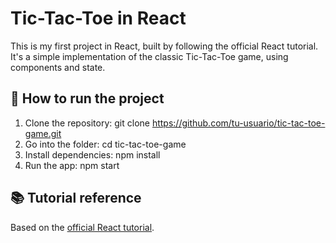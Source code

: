 # Tic-Tac-Toe in React

This is my first project in React, built by following the official React tutorial.  
It's a simple implementation of the classic Tic-Tac-Toe game, using components and state.

## 🚀 How to run the project

1. Clone the repository:
git clone https://github.com/tu-usuario/tic-tac-toe-game.git
2. Go into the folder:
cd tic-tac-toe-game
3. Install dependencies:
npm install
4. Run the app:
npm start

## 📚 Tutorial reference

Based on the [official React tutorial](https://react.dev/learn/tutorial-tic-tac-toe).